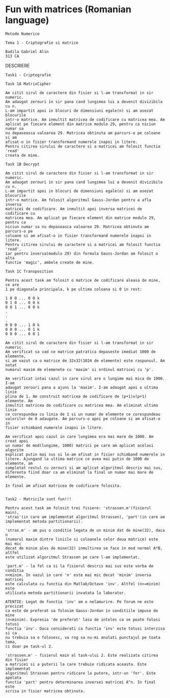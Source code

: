 # Fun with matrices (Romanian language)


	Metode Numerice
	
   	Tema 1 - Criptografie si matrice
   
   	Badila Gabriel Alin
   	313 CA
   
   
DESCRIERE
   
	Task1 - Criptografie
	
	Task 1A MatrixCipher
	
	Am citit sirul de caractere din fisier si l-am transformat in sir numeric. 
	Am adaugat zerouri in sir pana cand lungimea lui a devenit divizibila cu n. 
	L-am impartit apoi in blocuri de dimensiuni egale(n) si am asezat blocurile 
	intr-o matrice. Am inmultit matricea de codificare cu matricea mea. Am 
	aplicat pe fiecare element din matrice modulo 29, pentru ca niciun numar sa 
	nu depaseasca valoarea 29. Matricea obtinuta am parcurs-o pe coloane si am 
	afisat-o in fisier transformand numerele inapoi in litere.
	Pentru citirea sirului de caractere si a matricei am folosit functia 'read' 
	creata de mine.
	
	Task 1B Decrypt
	
	Am citit sirul de caractere din fisier si l-am transformat in sir numeric. 
	Am adaugat zerouri in sir pana cand lungimea lui a devenit divizibila cu n. 
	L-am impartit apoi in blocuri de dimensiuni egale(n) si am asezat blocurile 
	intr-o matrice. Am folosit algoritmul Gauss-Jordan pentru a afla inversa 
	matricei de codificare. Am inmultit apoi inversa matricei de codificare cu 
	matricea mea. Am aplicat pe fiecare element din matrice modulo 29, pentru ca 
	niciun numar sa nu depaseasca valoarea 29. Matricea obtinuta am parcurs-o pe 
	coloane si am afisat-o in fisier transformand numerele inapoi in litere. 
	Pentru citirea sirului de caractere si a matricei am folosit functia 'read', 
	iar pentru inversa(modulo 29) din formula Gauss-Jordan am folosit o alta 
	functie 'magic', ambele create de mine.
	
	Task 1C Transposition
	
	Pentru acest task am folosit o matrice de codificare aleasa de mine, ce are 
	1 pe diagonala principala, k pe ultima coloana si 0 in rest:
	
	1 0 0 ... 0 0 k
	0 1 0 ... 0 0 k
	0 0 1 ... 0 0 k
	.
	.
	.
	0 0 0 ... 1 0 k
	0 0 0 ... 0 1 k
	0 0 0 ... 0 0 1
	
	Am citit sirul de caractere din fisier si l-am transformat in sir numeric. 
	Am verificat sa vad ce matrice patratica depaseste imediat 1000 de elemente, 
	si am vazut ca o matrice de 32x32(1024 de elemente) este raspunsul. Am notat 
	numarul maxim de elemenete cu 'maxim' si ordinul matricei cu 'p'.
	
	Am verificat intai cazul in care sirul are o lungime mai mica de 1000. I-am 
	adaugat zerouri pana a ajuns la 'maxim'. I-am adaugat apoi o ultima linie 
	plina de 1. Am construit matricea de codificare de (p+1)x(p+1) elemente. Am 
	inmultit matricea de codificare cu matricea mea. Am eliminat ultima linie 
	ce corespundea cu linia de 1 si un numar de elemente ce corespundeau 
	valorilor de 0 adaugate. Am parcurs-o apoi pe coloane si am afisat-o in 
	fisier schimband numerele inapoi in litere.
	
	Am verificat apoi cazul in care lungimea era mai mare de 1000. Am creat apoi 
	un numar de mod(lungime, 1000) matrici pe care am aplicat acelasi algoritm 
	explicat putin mai sus si le-am afisat in fisier schimband numerele in 
	litere. Ajungand la ultima matrice ce avea mai putin de 1000 de elemente, am 
	completat restul cu zerouri si am aplicat algoritmul descris mai sus, 
	diferenta fiind doar ca am eliminat la final un numar mai mare de elemente.
	
	In final am afisat matricea de codificare folosita.
	
	
	Task2 - Matricile sunt fun!!!
	
	Pentru acest task am folosit trei fisiere: 'strassen.m'(fisierul main), 
	'stras'(in care am implementat algoritmul Strassen), 'part'(in care am 
	implementat metoda partitionarii).
	
	'stras.m' - am pus o conditie legata de un minim dat de mine(32), daca n 
	(numarul maxim dintre liniile si coloanele celor doua matrice) este mai mic 
	decat de minim ales de mine(32) inmultirea se face in mod normal A*B, altfel 
	este utilizat algoritmul Strassen pe care l-am implementat.
	
	'part.m' - la fel ca si la fisierul descris mai sus este vorba de conditia 
	n<minim. In vazul in care 'n' este mai mic decat 'minim' inversa matricei 
	este calculata cu functia din Matlab/Octave 'inv'. Altfel (n>=minim) este 
	utilizata metoda partitionarii invatata la laborator.
	
	ATENTIE: Legat de functia 'inv' am o nelamurire. Pe forum ne este precizat 
	ca este de preferat sa folosim Gauss-Jordan in conditiile impuse de mine 
	(n<minim). Expresia 'de preferat' lasa de inteles ca se poate folosi totusi 
	functia 'inv'. Daca considerati ca functia 'inv' este totusi interzisa si ca 
	nu trebuia sa o folosesc, va rog sa nu-mi anulati punctajul pe toata tema, 
	ci doar pe task-ul 2.
	
	'strassen.m' - fisierul main al task-ului 2. Este realizata citirea din fisier 
	a matricei si a puterii la care trebuie ridicata aceasta. Este implementat 
	algoritmul Strassen pentru ridicare la putere, intr-un 'for'. Este apelata 
	functia 'part' pentru determinarea inversei matricei A^n. In final este 
	scrisa in fisier matricea obtinuta.
	
